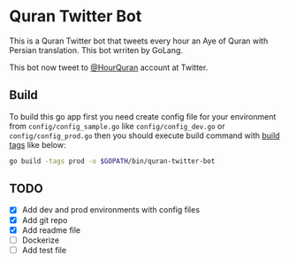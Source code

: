 # Quran Twitter Bot

This is a Quran Twitter bot that tweets every hour an Aye of Quran with Persian translation. This bot wrriten by GoLang.

This bot now tweet to [@HourQuran](https://twitter.com/HourQuran) account at Twitter.

## Build

To build this go app first you need create config file for your environment from `config/config_sample.go` like `config/config_dev.go` or `config/config_prod.go` then you should execute build command with [build tags](https://golang.org/pkg/go/build/#hdr-Build_Constraints) like below:

``` sh
go build -tags prod -o $GOPATH/bin/quran-twitter-bot
```

## TODO

- [x] Add dev and prod environments with config files
- [x] Add git repo
- [x] Add readme file
- [ ] Dockerize
- [ ] Add test file